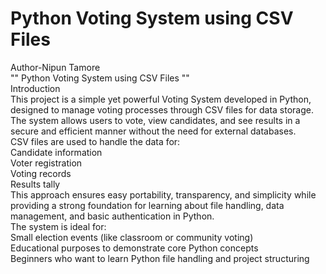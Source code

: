 # Python Voting System using CSV Files

Author-Nipun Tamore
<br>
"" Python Voting System using CSV Files ""
<br>
Introduction
<br>
This project is a simple yet powerful Voting System developed in Python, designed to manage voting processes through CSV files for data storage. The system allows users to vote, view candidates, and see results in a secure and efficient manner without the need for external databases.
<br>
CSV files are used to handle the data for:
<br>
Candidate information
<br>
Voter registration
<br>
Voting records
<br>
Results tally
<br>
This approach ensures easy portability, transparency, and simplicity while providing a strong foundation for learning about file handling, data management, and basic authentication in Python.
<br>
The system is ideal for:
<br>
  Small election events (like classroom or community voting)
<br>
  Educational purposes to demonstrate core Python concepts
<br>
  Beginners who want to learn Python file handling and project structuring
